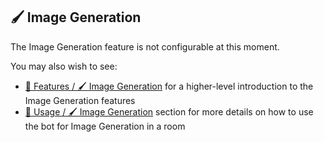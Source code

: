 
## 🖌️ Image Generation

The Image Generation feature is not configurable at this moment.

You may also wish to see:

- [🌟 Features / 🖌️ Image Generation](../features.md#-image-generation) for a higher-level introduction to the Image Generation features
- [📖 Usage / 🖌️ Image Generation](../usage.md#-image-generation) section for more details on how to use the bot for Image Generation in a room
